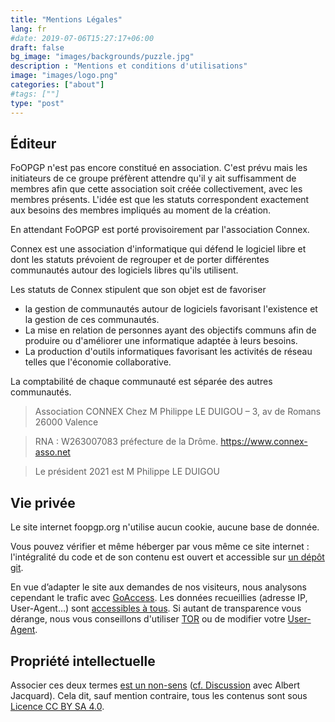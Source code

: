```yaml
---
title: "Mentions Légales"
lang: fr
#date: 2019-07-06T15:27:17+06:00
draft: false
bg_image: "images/backgrounds/puzzle.jpg"
description : "Mentions et conditions d'utilisations"
image: "images/logo.png"
categories: ["about"]
#tags: [""]
type: "post"
---
```


## Éditeur

FoOPGP n'est pas encore constitué en association. C'est prévu mais les initiateurs de ce groupe préfèrent attendre qu'il y ait suffisamment de membres afin que cette association soit créée collectivement, avec les membres présents. L'idée est que les statuts correspondent exactement aux besoins des membres impliqués au moment de la création.

En attendant FoOPGP est porté provisoirement par l'association Connex.

Connex est une association d'informatique qui défend le logiciel libre et dont les statuts prévoient de regrouper et de porter différentes communautés autour des logiciels libres qu'ils utilisent.

Les statuts de Connex stipulent que son objet est de favoriser
* la gestion de communautés autour de logiciels favorisant l'existence et la gestion de ces communautés.
* La mise en relation de personnes ayant des objectifs communs afin de produire ou d'améliorer une informatique adaptée à leurs besoins.
* La production d'outils informatiques favorisant les activités de réseau telles que l'économie collaborative.

La comptabilité de chaque communauté est séparée des autres communautés.


> Association CONNEX
> Chez M Philippe LE DUIGOU – 3, av de Romans 26000 Valence

> RNA : W263007083 préfecture de la Drôme.
> https://www.connex-asso.net

> Le président 2021 est M Philippe LE DUIGOU

## Vie privée

Le site internet foopgp.org n'utilise aucun cookie, aucune base de donnée.

Vous pouvez vérifier et même héberger par vous même ce site internet : l'intégralité du code et de son contenu est ouvert et accessible sur [un dépôt git](https://github.com/foopgp/foopgp-hugowebsite).

En vue d’adapter le site aux demandes de nos visiteurs, nous analysons cependant le trafic avec [GoAccess](https://goaccess.io/). Les
données recueillies (adresse IP, User-Agent…) sont [accessibles à tous](/goaccess/last.html). Si autant de transparence
vous dérange, nous vous conseillons d'utiliser [TOR](https://fr.wikipedia.org/wiki/Tor_%28r%C3%A9seau%29) ou de modifier votre [User-Agent](https://www.howtogeek.com/113439/how-to-change-your-browsers-user-agent-without-installing-any-extensions/).

## Propriété intellectuelle

Associer ces deux termes [est un non-sens](https://www.gnu.org/philosophy/not-ipr.fr.html) ([cf. Discussion](https://www.april.org/utilisation-de-lexpression-propriete-intellectuelle-richard-stallman-albert-jacquard) avec Albert Jacquard). Cela dit, sauf mention contraire, tous les contenus sont sous [Licence CC BY SA 4.0](https://creativecommons.org/licenses/by-sa/4.0/deed.fr).
